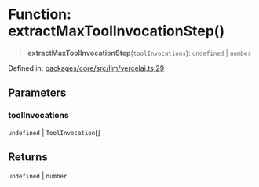 # Function: extractMaxToolInvocationStep()

> **extractMaxToolInvocationStep**(`toolInvocations`): `undefined` \| `number`

Defined in: [packages/core/src/llm/vercelai.ts:29](https://github.com/GeoDaCenter/openassistant/blob/bc4037be52d89829440fcc4aaa1010be73719d16/packages/core/src/llm/vercelai.ts#L29)

## Parameters

### toolInvocations

`undefined` | `ToolInvocation`[]

## Returns

`undefined` \| `number`
